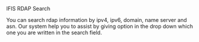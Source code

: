 IFIS RDAP Search

You can search rdap information by ipv4, ipv6, domain, name server and asn.
Our system help you to assist by giving option in the drop down which one you are written in the search field.